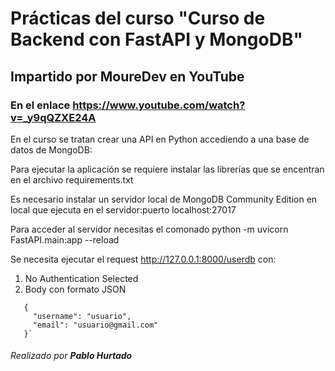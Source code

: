 # Prácticas del curso "Curso de Backend con FastAPI y MongoDB"
## Impartido por MoureDev en YouTube
### En el enlace https://www.youtube.com/watch?v=_y9qQZXE24A

En el curso se tratan crear una API en Python accediendo a una base de datos de MongoDB:

Para ejecutar la aplicación se requiere instalar las librerías que se encentran en el archivo requirements.txt

Es necesario instalar un servidor local de MongoDB Community Edition en local que ejecuta en el servidor:puerto localhost:27017

Para acceder al servidor necesitas el comonado python -m uvicorn FastAPI.main:app --reload

Se necesita ejecutar el request http://127.0.0.1:8000/userdb con:

  1) No Authentication Selected
  2) Body con formato JSON 
   ```
      {
        "username": "usuario",
        "email": "usuario@gmail.com"
      }`
  ```
###### Realizado por **Pablo Hurtado**